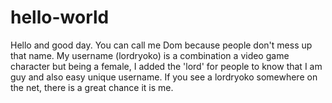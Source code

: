 # hello-world

Hello and good day. You can call me Dom because people don't mess up that name. My username (lordryoko) is a combination a video game character but being a female, I added the 'lord' for people to know that I am guy and also easy unique username. If you see a lordryoko somewhere on the net, there is a great chance it is me. 
